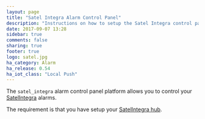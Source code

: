 ```yaml
---
layout: page
title: "Satel Integra Alarm Control Panel"
description: "Instructions on how to setup the Satel Integra control panel within Home Assistant."
date: 2017-09-07 13:28
sidebar: true
comments: false
sharing: true
footer: true
logo: satel.jpg
ha_category: Alarm
ha_release: 0.54
ha_iot_class: "Local Push"
---
```


The `satel_integra` alarm control panel platform allows you to control your [SatelIntegra](http://www.satel.pl/en/) alarms.

The requirement is that you have setup your [SatelIntegra hub](/components/satel_integra/).
